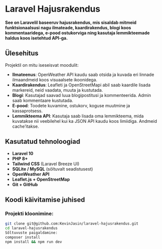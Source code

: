 # Laravel Hajusrakendus

**See on Laravelil baseeruv hajusrakendus, mis sisaldab mitmeid funktsionaalsusi nagu ilmateade, kaardirakendus, blogi koos kommentaaridega, e-pood ostukorviga ning kasutaja lemmikteemade haldus koos isetehtud API-ga.**

## Ülesehitus
Projektil on mitu iseseisvat moodulit:

- **Ilmateenus**: OpenWeather API kaudu saab otsida ja kuvada eri linnade ilmaandmeid koos visuaalsete ikoonidega.
- **Kaardirakendus**: Leafleti ja OpenStreetMapi abil saab kaardile lisada markereid, neid vaadata, muuta ja kustutada.
- **Blogi**: Kasutajad saavad luua blogipostitusi ja kommenteerida. Admin saab kommentaare kustutada.
- **E-pood**: Toodete kuvamine, ostukorv, koguse muutmine ja kassaprotsess.
- **Lemmikteema API**: Kasutaja saab lisada oma lemmikteema, mida kuvatakse nii veebilehel kui ka JSON API kaudu koos limiidiga. Andmeid cache’itakse.

## Kasutatud tehnoloogiad
- **Laravel 10**
- **PHP 8+**
- **Tailwind CSS** (Laravel Breeze UI)
- **SQLite / MySQL** (sõltuvalt seadistusest)
- **OpenWeather API**
- **Leaflet.js + OpenStreetMap**
- **Git + GitHub**

## Koodi käivitamise juhised

### Projekti kloonimine:
```bash
git clone git@github.com:KevinJasin/laravel-hajusrakendus.git
cd laravel-hajusrakendus
Sõltuvuste paigaldamine:
composer install
npm install && npm run dev
